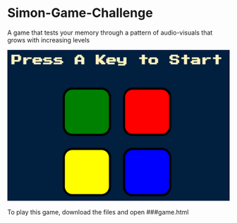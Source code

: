 # Simon-Game-Challenge
A game that tests your memory through a pattern of audio-visuals that grows with increasing levels

![SimonGame](https://github.com/r2shanbh/Simon-Game-Challenge/blob/main/Screenshots/SimonGame.PNG?raw=true "Simon Game Challenge")

To play this game, download the files and open ###game.html
